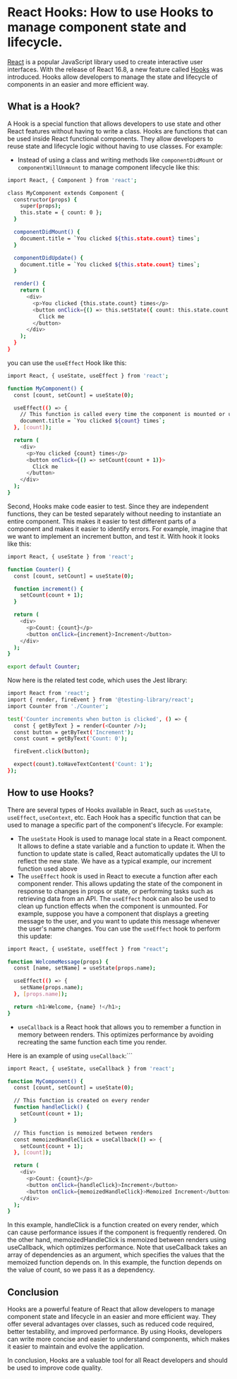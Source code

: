 # React Hooks: How to use Hooks to manage component state and lifecycle.

[React](https://react.dev/learn) is a popular JavaScript library used to create interactive user interfaces. With the release of React 16.8, a new feature called [Hooks](https://react.dev/reference/react) was introduced. Hooks allow developers to manage the state and lifecycle of components in an easier and more efficient way.

## What is a Hook?

A Hook is a special function that allows developers to use state and other React features without having to write a class. Hooks are functions that can be used inside React functional components. They allow developers to reuse state and lifecycle logic without having to use classes. For example:

- Instead of using a class and writing methods like `componentDidMount` or `componentWillUnmount` to manage component lifecycle like this:

```sh
import React, { Component } from 'react';

class MyComponent extends Component {
  constructor(props) {
    super(props);
    this.state = { count: 0 };
  }

  componentDidMount() {
    document.title = `You clicked ${this.state.count} times`;
  }

  componentDidUpdate() {
    document.title = `You clicked ${this.state.count} times`;
  }

  render() {
    return (
      <div>
        <p>You clicked {this.state.count} times</p>
        <button onClick={() => this.setState({ count: this.state.count + 1 })}>
          Click me
        </button>
      </div>
    );
  }
}
```

you can use the `useEffect` Hook like this:

```sh
import React, { useState, useEffect } from 'react';

function MyComponent() {
  const [count, setCount] = useState(0);

  useEffect(() => {
    // This function is called every time the component is mounted or updated
    document.title = `You clicked ${count} times`;
  }, [count]);

  return (
    <div>
      <p>You clicked {count} times</p>
      <button onClick={() => setCount(count + 1)}>
        Click me
      </button>
    </div>
  );
}
```

Second, Hooks make code easier to test. Since they are independent functions, they can be tested separately without needing to instantiate an entire component. This makes it easier to test different parts of a component and makes it easier to identify errors. For example, imagine that we want to implement an increment button, and test it. With hook it looks like this:

```sh
import React, { useState } from 'react';

function Counter() {
  const [count, setCount] = useState(0);

  function increment() {
    setCount(count + 1);
  }

  return (
    <div>
      <p>Count: {count}</p>
      <button onClick={increment}>Increment</button>
    </div>
  );
}

export default Counter;
```

Now here is the related test code, which uses the Jest library:

```sh
import React from 'react';
import { render, fireEvent } from '@testing-library/react';
import Counter from './Counter';

test('Counter increments when button is clicked', () => {
  const { getByText } = render(<Counter />);
  const button = getByText('Increment');
  const count = getByText('Count: 0');

  fireEvent.click(button);

  expect(count).toHaveTextContent('Count: 1');
});
```

## How to use Hooks?

There are several types of Hooks available in React, such as `useState`, `useEffect`, `useContext`, etc. Each Hook has a specific function that can be used to manage a specific part of the component's lifecycle. For example:

- The `useState` Hook is used to manage local state in a React component. It allows to define a state variable and a function to update it. When the function to update state is called, React automatically updates the UI to reflect the new state. We have as a typical example, our increment function used above
- The `useEffect` hook is used in React to execute a function after each component render. This allows updating the state of the component in response to changes in props or state, or performing tasks such as retrieving data from an API. The `useEffect` hook can also be used to clean up function effects when the component is unmounted. For example, suppose you have a component that displays a greeting message to the user, and you want to update this message whenever the user's name changes. You can use the `useEffect` hook to perform this update:

```sh
import React, { useState, useEffect } from "react";

function WelcomeMessage(props) {
  const [name, setName] = useState(props.name);

  useEffect(() => {
    setName(props.name);
  }, [props.name]);

  return <h1>Welcome, {name} !</h1>;
}
```

- `useCallback` is a React hook that allows you to remember a function in memory between renders. This optimizes performance by avoiding recreating the same function each time you render.

Here is an example of using `useCallback`:```

```sh
import React, { useState, useCallback } from 'react';

function MyComponent() {
  const [count, setCount] = useState(0);

  // This function is created on every render
  function handleClick() {
    setCount(count + 1);
  }

  // This function is memoized between renders
  const memoizedHandleClick = useCallback(() => {
    setCount(count + 1);
  }, [count]);

  return (
    <div>
      <p>Count: {count}</p>
      <button onClick={handleClick}>Increment</button>
      <button onClick={memoizedHandleClick}>Memoized Increment</button>
    </div>
  );
}
```

In this example, handleClick is a function created on every render, which can cause performance issues if the component is frequently rendered. On the other hand, memoizedHandleClick is memoized between renders using useCallback, which optimizes performance. Note that useCallback takes an array of dependencies as an argument, which specifies the values that the memoized function depends on. In this example, the function depends on the value of count, so we pass it as a dependency.

## Conclusion

Hooks are a powerful feature of React that allow developers to manage component state and lifecycle in an easier and more efficient way. They offer several advantages over classes, such as reduced code required, better testability, and improved performance. By using Hooks, developers can write more concise and easier to understand components, which makes it easier to maintain and evolve the application.

In conclusion, Hooks are a valuable tool for all React developers and should be used to improve code quality.
